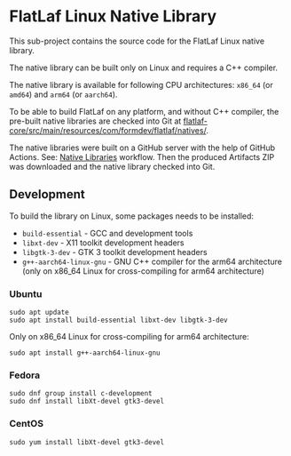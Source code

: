 FlatLaf Linux Native Library
============================

This sub-project contains the source code for the FlatLaf Linux native library.

The native library can be built only on Linux and requires a C++ compiler.

The native library is available for following CPU architectures: `x86_64` (or
`amd64`) and `arm64` (or `aarch64`).

To be able to build FlatLaf on any platform, and without C++ compiler, the
pre-built native libraries are checked into Git at
[flatlaf-core/src/main/resources/com/formdev/flatlaf/natives/](https://github.com/JFormDesigner/FlatLaf/tree/main/flatlaf-core/src/main/resources/com/formdev/flatlaf/natives).

The native libraries were built on a GitHub server with the help of GitHub
Actions. See:
[Native Libraries](https://github.com/JFormDesigner/FlatLaf/actions/workflows/natives.yml)
workflow. Then the produced Artifacts ZIP was downloaded and the native library
checked into Git.


## Development

To build the library on Linux, some packages needs to be installed:

- `build-essential` - GCC and development tools
- `libxt-dev` - X11 toolkit development headers
- `libgtk-3-dev` - GTK 3 toolkit development headers
- `g++-aarch64-linux-gnu` - GNU C++ compiler for the arm64 architecture (only on
  x86_64 Linux for cross-compiling for arm64 architecture)


### Ubuntu

~~~
sudo apt update
sudo apt install build-essential libxt-dev libgtk-3-dev
~~~

Only on x86_64 Linux for cross-compiling for arm64 architecture:

~~~
sudo apt install g++-aarch64-linux-gnu
~~~


### Fedora

~~~
sudo dnf group install c-development
sudo dnf install libXt-devel gtk3-devel
~~~


### CentOS

~~~
sudo yum install libXt-devel gtk3-devel
~~~

